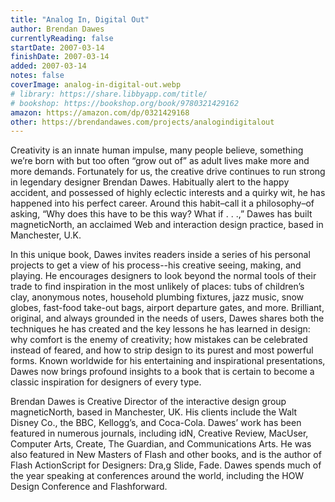 ```yaml
---
title: "Analog In, Digital Out"
author: Brendan Dawes
currentlyReading: false
startDate: 2007-03-14
finishDate: 2007-03-14
added: 2007-03-14
notes: false
coverImage: analog-in-digital-out.webp
# library: https://share.libbyapp.com/title/
# bookshop: https://bookshop.org/book/9780321429162
amazon: https://amazon.com/dp/0321429168
other: https://brendandawes.com/projects/analogindigitalout 
---
```


Creativity is an innate human impulse, many people believe, something we’re born with but too often “grow out of” as adult lives make more and more demands. Fortunately for us, the creative drive continues to run strong in legendary designer Brendan Dawes. Habitually alert to the happy accident, and possessed of highly eclectic interests and a quirky wit, he has happened into his perfect career. Around this habit–call it a philosophy–of asking, “Why does this have to be this way? What if . . .,” Dawes has built magneticNorth, an acclaimed Web and interaction design practice, based in Manchester, U.K.  

In this unique book, Dawes invites readers inside a series of his personal projects to get a view of his process--his creative seeing, making, and playing. He encourages designers to look beyond the normal tools of their trade to find inspiration in the most unlikely of places: tubs of children’s clay, anonymous notes, household plumbing fixtures, jazz music, snow globes, fast-food take-out bags, airport departure gates, and more. Brilliant, original, and always grounded in the needs of users, Dawes shares both the techniques he has created and the key lessons he has learned in design: why comfort is the enemy of creativity; how mistakes can be celebrated instead of feared, and how to strip design to its purest and most powerful forms. Known worldwide for his entertaining and inspirational presentations, Dawes now brings profound insights to a book that is certain to become a classic inspiration for designers of every type.  

Brendan Dawes is Creative Director of the interactive design group magneticNorth, based in Manchester, UK. His clients include the Walt Disney Co., the BBC, Kellogg’s, and Coca-Cola. Dawes’ work has been featured in numerous journals, including idN, Creative Review, MacUser, Computer Arts, Create, The Guardian, and Communications Arts. He was also featured in New Masters of Flash and other books, and is the author of Flash ActionScript for Designers: Dra,g Slide, Fade. Dawes spends much of the year speaking at conferences around the world, including the HOW Design Conference and Flashforward.  
